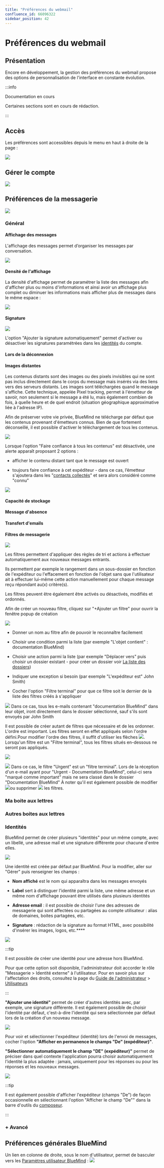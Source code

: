 ```yaml
---
title: "Préférences du webmail"
confluence_id: 66096322
sidebar_position: 42
---
```

# Préférences du webmail


## Présentation

Encore en développement, la gestion des préférences du webmail propose des options de personnalisation de l'interface en constante évolution.


:::info

Documentation en cours

Certaines sections sont en cours de rédaction.

:::


## Accès

Les préférences sont accessibles depuis le menu en haut à droite de la page :

![](../../../attachments/66096322/86743062.png)

## Gérer le compte

![](../../../attachments/66096322/86743069.png)

## Préférences de la messagerie

![](../../../attachments/66096322/86743059.png)

### Général

#### Affichage des messages

L'affichage des messages permet d’organiser les messages par conversation.

![](../../../attachments/66096322/86743058.png)

#### Densité de l'affichage

La densité d'affichage permet de paramétrer la liste des messages afin d'afficher plus ou moins d'informations et ainsi avoir un affichage plus complet ou diminuer les informations mais afficher plus de messages dans le même espace :

![](../../../attachments/66096322/86743077.png)

#### Signature

![](../../../attachments/66096322/86743050.png)

L'option "Ajouter la signature automatiquement" permet d'activer ou désactiver les signatures paramétrées dans les [identités](/Guide_de_l_utilisateur/La_messagerie/Les_identités/) du compte.

#### Lors de la déconnexion

#### Images distantes

Les contenus distants sont des images ou des pixels invisibles qui ne sont pas inclus directement dans le corps du message mais insérés via des liens vers des serveurs distants. Les images sont téléchargées quand le message s'affiche. Cette technique, appelée Pixel tracking, permet à l'émetteur de savoir, non seulement si le message a été lu, mais également combien de fois, à quelle heure et de quel endroit (situation géographique approximative liée à l'adresse IP).

Afin de préserver votre vie privée, BlueMind ne télécharge par défaut que les contenus provenant d'émetteurs connus. Bien de que fortement déconseillé, il est possible d'activer le téléchargement de tous les contenus.

![](../../../attachments/66096322/86743063.png)

Lorsque l'option "Faire confiance à tous les contenus" est désactivée, une alerte apparaît proposant 2 options :

- afficher le contenu distant tant que le message est ouvert

- toujours faire confiance à cet expéditeur - dans ce cas, l’émetteur s'ajoutera dans les "[contacts collectés](/Guide_de_l_utilisateur/Les_contacts/)" et sera alors considéré comme "connu"


![](../../../attachments/66096322/86743061.png)

#### Capacité de stockage

#### Message d'absence

#### Transfert d'emails

#### Filtres de messagerie

![](../../../attachments/66096322/86743057.png)

Les filtres permettent d'appliquer des règles de tri et actions à effectuer automatiquement aux nouveaux messages entrants.

Ils permettent par exemple le rangement dans un sous-dossier en fonction de l'expéditeur ou l'effacement en fonction de l'objet sans que l'utilisateur ait à effectuer lui-même cette action manuellement pour chaque message reçu répondant au(x) critère(s).

Les filtres peuvent être également être activés ou désactivés, modifiés et ordonnés.

Afin de créer un nouveau filtre, cliquez sur "+Ajouter un filtre" pour ouvrir la fenêtre popup de création

![](../../../attachments/66096322/86743056.png)

- Donner un nom au filtre afin de pouvoir le reconnaître facilement

- Choisir une condition parmi la liste (par exemple "L'objet contient" : documentation BlueMind)

- Choisir une action parmi la liste (par exemple "Déplacer vers" puis choisir un dossier existant - pour créer un dossier voir [La liste des dossiers](/Guide_de_l_utilisateur/Messagerie_BlueMind/))

- Indiquer une exception si besoin (par exemple "L'expéditeur est" John Smith)

- Cocher l'option "Filtre terminal" pour que ce filtre soit le dernier de la liste des filtres créés à s'appliquer


![](../../../attachments/66096322/86743055.png) Dans ce cas, tous les e-mails contenant "documentation BlueMind" dans leur objet, iront directement dans le dossier sélectionné, sauf s'ils sont envoyés par John Smith

Il est possible de créer autant de filtres que nécessaire et de les ordonner. L'ordre est important.
Les filtres seront en effet appliqués selon l'ordre défini.Pour modifier l'ordre des filtres, il suffit d'utiliser les flèches ![](../../../attachments/66096322/86743051.png).
Lorsqu'un filtre est un "Filtre terminal", tous les filtres situés en-dessous ne seront pas appliqués.

![](../../../attachments/66096322/86743052.png)

![](../../../attachments/66096322/86743055.png) Dans ce cas, le filtre "Urgent" est un "filtre terminal". Lors de la réception d'un e-mail ayant pour "Urgent - Documentation BlueMind", celui-ci sera "marqué comme important" mais ne sera classé dans le dossier "Documentation BlueMind"
À noter qu'il est également possible de modifier ![](../../../attachments/66096322/86743054.png)ou supprimer ![](../../../attachments/66096322/86743053.png) les filtres.
### Ma boite aux lettres

### Autres boites aux lettres

### Identités

BlueMind permet de créer plusieurs "identités" pour un même compte, avec un libellé, une adresse mail et une signature différente pour chacune d'entre elles.

![](../../../attachments/66096322/86743067.png)


Une identité est créée par défaut par BlueMind. Pour la modifier, aller sur "Gérer" puis renseigner les champs : 

- **Nom affiché** est le nom qui apparaîtra dans les messages envoyés

- **Label** sert à distinguer l'identité parmi la liste, une même adresse et un même nom d'affichage pouvant être utilisés dans plusieurs identités

- **Adresse email** : il est possible de choisir l'une des adresses de messagerie qui sont affectées ou partagées au compte utilisateur : alias de domaines, boites partagées, etc.

- **Signature** : rédaction de la signature au format HTML, avec possibilité d'insérer les images, logos, etc.****


![](../../../attachments/66096322/86743066.png)


:::tip

Il est possible de créer une identité pour une adresse hors BlueMind.

Pour que cette option soit disponible, l'administrateur doit accorder le rôle "Messagerie > Identité externe" à l'utilisateur.
Pour en savoir plus sur l'affectation des droits, consultez la page du [Guide de l'administrateur](/Guide_de_l_administrateur/) > [Utilisateurs](/Guide_de_l_administrateur/Gestion_des_entités/Utilisateurs/)

:::


**"Ajouter une identité"** permet de créer d'autres identités avec, par exemple, une signature différente. Il est également possible de choisir l'identité par défaut, c'est-à-dire l'identité qui sera sélectionnée par défaut lors de la création d'un nouveau message.

![](../../../attachments/66096322/86743065.png)


Pour voir et sélectionner l'expéditeur (identité) lors de l'envoi de messages, cocher l'option **"Afficher en permanence le champs "De" (expéditeur)"**.

**"Sélectionner automatiquement le champ "DE" (expéditeur)"** permet de préciser dans quel contexte l'application pourra choisir automatiquement l'identité la plus adaptée : jamais, uniquement pour les réponses ou pour les réponses et les nouveaux messages.

![](../../../attachments/66096322/86743064.png)


:::tip

Il est également possible d'afficher l'expéditeur (champs "De") de façon occasionnelle en sélectionnant l'option "Afficher le champ "De"" dans la barre d'outils du [composeur](/Guide_de_l_utilisateur/Messagerie_BlueMind/Le_composeur_BlueMind/).

:::


### + Avancé

## Préférences générales BlueMind

Un lien en colonne de droite, sous le nom d'utilisateur, permet de basculer vers les [Paramètres utilisateur BlueMind](/Guide_de_l_utilisateur/Paramètres_utilisateur/) :
![](../../../attachments/66096322/86743060.png)


